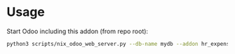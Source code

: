 # Usage

Start Odoo including this addon (from repo root):

```bash
python3 scripts/nix_odoo_web_server.py --db-name mydb --addon hr_expense_invoice
```
